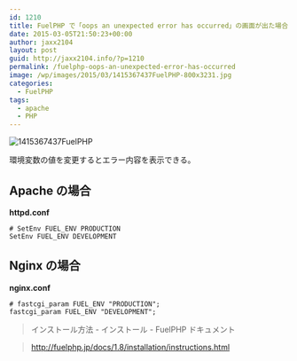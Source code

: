 ```yaml
---
id: 1210
title: FuelPHP で「oops an unexpected error has occurred」の画面が出た場合
date: 2015-03-05T21:50:23+00:00
author: jaxx2104
layout: post
guid: http://jaxx2104.info/?p=1210
permalink: /fuelphp-oops-an-unexpected-error-has-occurred
image: /wp/images/2015/03/1415367437FuelPHP-800x3231.jpg
categories:
  - FuelPHP
tags:
  - apache
  - PHP
---
```

<img src="/images/2015/03/1415367437FuelPHP-800x323.jpg" alt="1415367437FuelPHP" class="img-rounded img-responsive aligncenter size-large wp-image-1214" srcset="/images/2015/03/1415367437FuelPHP-800x323.jpg 800w, /images/2015/03/1415367437FuelPHP-600x243.jpg 600w, /images/2015/03/1415367437FuelPHP.jpg 940w" sizes="(max-width: 800px) 100vw, 800px" />

環境変数の値を変更するとエラー内容を表示できる。

## Apache の場合

**httpd.conf**

```
# SetEnv FUEL_ENV PRODUCTION
SetEnv FUEL_ENV DEVELOPMENT
```

<!--more-->

## Nginx の場合

**nginx.conf**

```
# fastcgi_param FUEL_ENV "PRODUCTION";
fastcgi_param FUEL_ENV "DEVELOPMENT";
```

> インストール方法 - インストール - FuelPHP ドキュメント

> <a href="http://fuelphp.jp/docs/1.8/installation/instructions.html" title="http://fuelphp.jp/docs/1.8/installation/instructions.html" target="_blank">http://fuelphp.jp/docs/1.8/installation/instructions.html</a>
